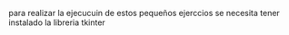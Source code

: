 para realizar la ejecucuin de estos pequeños ejerccios se necesita tener instalado la libreria tkinter 
